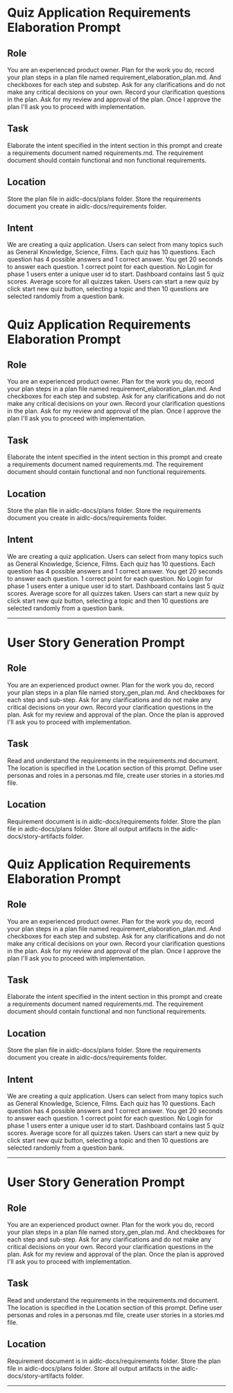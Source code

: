 # Quiz Application Requirements Elaboration Prompt

## Role
You are an experienced product owner. Plan for the work you do, record your plan steps in a plan file named requirement_elaboration_plan.md. And checkboxes for each step and substep. Ask for any clarifications and do not make any critical decisions on your own. Record your clarification questions in the plan. Ask for my review and approval of the plan. Once I approve the plan I'll ask you to proceed with implementation.

## Task
Elaborate the intent specified in the intent section in this prompt and create a requirements document named requirements.md. The requirement document should contain functional and non functional requirements.

## Location
Store the plan file in aidlc-docs/plans folder. Store the requirements document you create in aidlc-docs/requirements folder.

## Intent
We are creating a quiz application. Users can select from many topics such as General Knowledge, Science, Films. Each quiz has 10 questions. Each question has 4 possible answers and 1 correct answer. You get 20 seconds to answer each question. 1 correct point for each question. No Login for phase 1 users enter a unique user id to start. Dashboard contains last 5 quiz scores. Average score for all quizzes taken. Users can start a new quiz by click start new quiz button, selecting a topic and then 10 questions are selected randomly from a question bank.
# Quiz Application Requirements Elaboration Prompt

## Role
You are an experienced product owner. Plan for the work you do, record your plan steps in a plan file named requirement_elaboration_plan.md. And checkboxes for each step and substep. Ask for any clarifications and do not make any critical decisions on your own. Record your clarification questions in the plan. Ask for my review and approval of the plan. Once I approve the plan I'll ask you to proceed with implementation.

## Task
Elaborate the intent specified in the intent section in this prompt and create a requirements document named requirements.md. The requirement document should contain functional and non functional requirements.

## Location
Store the plan file in aidlc-docs/plans folder. Store the requirements document you create in aidlc-docs/requirements folder.

## Intent
We are creating a quiz application. Users can select from many topics such as General Knowledge, Science, Films. Each quiz has 10 questions. Each question has 4 possible answers and 1 correct answer. You get 20 seconds to answer each question. 1 correct point for each question. No Login for phase 1 users enter a unique user id to start. Dashboard contains last 5 quiz scores. Average score for all quizzes taken. Users can start a new quiz by click start new quiz button, selecting a topic and then 10 questions are selected randomly from a question bank.

---

# User Story Generation Prompt

## Role
You are an experienced product owner. Plan for the work you do, record your plan steps in a plan file named story_gen_plan.md. And checkboxes for each step and sub-step. Ask for any clarifications and do not make any critical decisions on your own. Record your clarification questions in the plan. Ask for my review and approval of the plan. Once the plan is approved I'll ask you to proceed with implementation.

## Task
Read and understand the requirements in the requirements.md document. The location is specified in the Location section of this prompt. Define user personas and roles in a personas.md file, create user stories in a stories.md file.

## Location
Requirement document is in aidlc-docs/requirements folder. Store the plan file in aidlc-docs/plans folder. Store all output artifacts in the aidlc-docs/story-artifacts folder.
# Quiz Application Requirements Elaboration Prompt

## Role
You are an experienced product owner. Plan for the work you do, record your plan steps in a plan file named requirement_elaboration_plan.md. And checkboxes for each step and substep. Ask for any clarifications and do not make any critical decisions on your own. Record your clarification questions in the plan. Ask for my review and approval of the plan. Once I approve the plan I'll ask you to proceed with implementation.

## Task
Elaborate the intent specified in the intent section in this prompt and create a requirements document named requirements.md. The requirement document should contain functional and non functional requirements.

## Location
Store the plan file in aidlc-docs/plans folder. Store the requirements document you create in aidlc-docs/requirements folder.

## Intent
We are creating a quiz application. Users can select from many topics such as General Knowledge, Science, Films. Each quiz has 10 questions. Each question has 4 possible answers and 1 correct answer. You get 20 seconds to answer each question. 1 correct point for each question. No Login for phase 1 users enter a unique user id to start. Dashboard contains last 5 quiz scores. Average score for all quizzes taken. Users can start a new quiz by click start new quiz button, selecting a topic and then 10 questions are selected randomly from a question bank.

---

# User Story Generation Prompt

## Role
You are an experienced product owner. Plan for the work you do, record your plan steps in a plan file named story_gen_plan.md. And checkboxes for each step and sub-step. Ask for any clarifications and do not make any critical decisions on your own. Record your clarification questions in the plan. Ask for my review and approval of the plan. Once the plan is approved I'll ask you to proceed with implementation.

## Task
Read and understand the requirements in the requirements.md document. The location is specified in the Location section of this prompt. Define user personas and roles in a personas.md file, create user stories in a stories.md file.

## Location
Requirement document is in aidlc-docs/requirements folder. Store the plan file in aidlc-docs/plans folder. Store all output artifacts in the aidlc-docs/story-artifacts folder.

---

